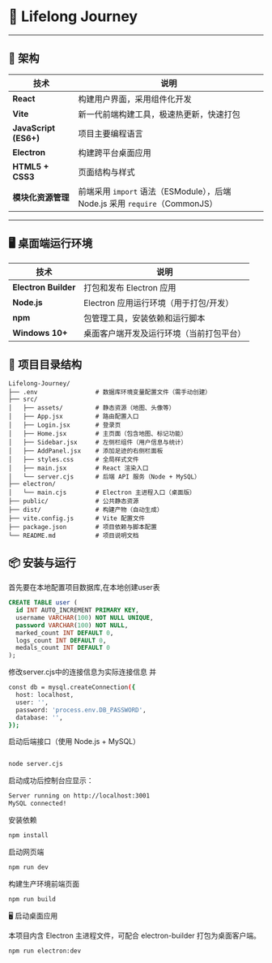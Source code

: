 
# 🧭 Lifelong Journey

---

## 🧱 架构

| 技术 | 说明 |
|------|------|
| **React** | 构建用户界面，采用组件化开发 |
| **Vite** | 新一代前端构建工具，极速热更新，快速打包 |
| **JavaScript (ES6+)** | 项目主要编程语言 |
| **Electron** | 构建跨平台桌面应用 |
| **HTML5 + CSS3** | 页面结构与样式 |
| **模块化资源管理** | 前端采用 `import` 语法（ESModule），后端 Node.js 采用 `require`（CommonJS） |


---

## 🖥️ 桌面端运行环境

| 技术 | 说明 |
|------|------|
| **Electron Builder** | 打包和发布 Electron 应用 |
| **Node.js** | Electron 应用运行环境（用于打包/开发） |
| **npm** | 包管理工具，安装依赖和运行脚本 |
| **Windows 10+** | 桌面客户端开发及运行环境（当前打包平台） |

## 📁 项目目录结构

```text
Lifelong-Journey/
├── .env                # 数据库环境变量配置文件（需手动创建）
├── src/
│   ├── assets/         # 静态资源（地图、头像等）
│   ├── App.jsx         # 路由配置入口
│   ├── Login.jsx       # 登录页
│   ├── Home.jsx        # 主页面（包含地图、标记功能）
│   ├── Sidebar.jsx     # 左侧栏组件（用户信息与统计）
│   ├── AddPanel.jsx    # 添加足迹的右侧栏面板
│   ├── styles.css      # 全局样式文件
│   ├── main.jsx        # React 渲染入口
│   └── server.cjs      # 后端 API 服务（Node + MySQL）
├── electron/
│   └── main.cjs        # Electron 主进程入口（桌面版）
├── public/             # 公共静态资源
├── dist/               # 构建产物（自动生成）
├── vite.config.js      # Vite 配置文件
├── package.json        # 项目依赖与脚本配置
└── README.md           # 项目说明文档
```
## 📦 安装与运行
首先要在本地配置项目数据库,在本地创建user表
```sql
CREATE TABLE user (
  id INT AUTO_INCREMENT PRIMARY KEY,
  username VARCHAR(100) NOT NULL UNIQUE,
  password VARCHAR(100) NOT NULL,
  marked_count INT DEFAULT 0,
  logs_count INT DEFAULT 0,
  medals_count INT DEFAULT 0
);
```
修改server.cjs中的连接信息为实际连接信息
并
```bash
const db = mysql.createConnection({
  host: localhost,
  user: '',
  password: 'process.env.DB_PASSWORD',
  database: '',
});
```
启动后端接口（使用 Node.js + MySQL）

```bash

node server.cjs
```
启动成功后控制台应显示：

```bash
Server running on http://localhost:3001
MySQL connected!
```
 安装依赖

```bash
npm install
```
启动网页端
```bash
npm run dev
```
构建生产环境前端页面
```bash
npm run build
```
🖥 启动桌面应用

 本项目内含 Electron 主进程文件，可配合 electron-builder 打包为桌面客户端。


```bash
npm run electron:dev
```
